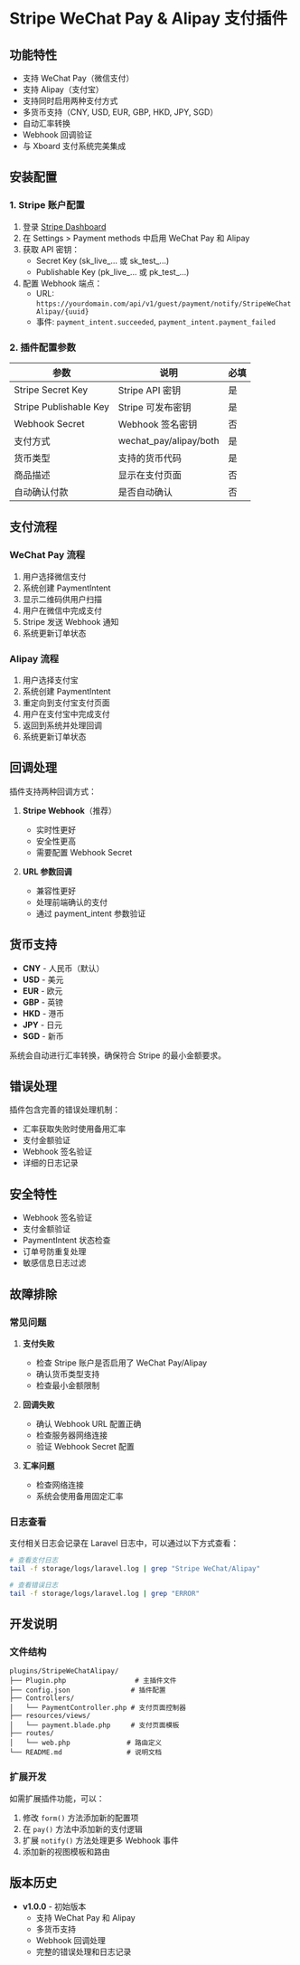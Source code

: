 # Stripe WeChat Pay & Alipay 支付插件

## 功能特性

- 支持 WeChat Pay（微信支付）
- 支持 Alipay（支付宝）
- 支持同时启用两种支付方式
- 多货币支持（CNY, USD, EUR, GBP, HKD, JPY, SGD）
- 自动汇率转换
- Webhook 回调验证
- 与 Xboard 支付系统完美集成

## 安装配置

### 1. Stripe 账户配置

1. 登录 [Stripe Dashboard](https://dashboard.stripe.com/)
2. 在 Settings > Payment methods 中启用 WeChat Pay 和 Alipay
3. 获取 API 密钥：
   - Secret Key (sk_live_... 或 sk_test_...)
   - Publishable Key (pk_live_... 或 pk_test_...)
4. 配置 Webhook 端点：
   - URL: `https://yourdomain.com/api/v1/guest/payment/notify/StripeWeChatAlipay/{uuid}`
   - 事件: `payment_intent.succeeded`, `payment_intent.payment_failed`

### 2. 插件配置参数

| 参数 | 说明 | 必填 |
|------|------|------|
| Stripe Secret Key | Stripe API 密钥 | 是 |
| Stripe Publishable Key | Stripe 可发布密钥 | 是 |
| Webhook Secret | Webhook 签名密钥 | 否 |
| 支付方式 | wechat_pay/alipay/both | 是 |
| 货币类型 | 支持的货币代码 | 是 |
| 商品描述 | 显示在支付页面 | 否 |
| 自动确认付款 | 是否自动确认 | 否 |

## 支付流程

### WeChat Pay 流程
1. 用户选择微信支付
2. 系统创建 PaymentIntent
3. 显示二维码供用户扫描
4. 用户在微信中完成支付
5. Stripe 发送 Webhook 通知
6. 系统更新订单状态

### Alipay 流程
1. 用户选择支付宝
2. 系统创建 PaymentIntent
3. 重定向到支付宝支付页面
4. 用户在支付宝中完成支付
5. 返回到系统并处理回调
6. 系统更新订单状态

## 回调处理

插件支持两种回调方式：

1. **Stripe Webhook**（推荐）
   - 实时性更好
   - 安全性更高
   - 需要配置 Webhook Secret

2. **URL 参数回调**
   - 兼容性更好
   - 处理前端确认的支付
   - 通过 payment_intent 参数验证

## 货币支持

- **CNY** - 人民币（默认）
- **USD** - 美元
- **EUR** - 欧元
- **GBP** - 英镑
- **HKD** - 港币
- **JPY** - 日元
- **SGD** - 新币

系统会自动进行汇率转换，确保符合 Stripe 的最小金额要求。

## 错误处理

插件包含完善的错误处理机制：

- 汇率获取失败时使用备用汇率
- 支付金额验证
- Webhook 签名验证
- 详细的日志记录

## 安全特性

- Webhook 签名验证
- 支付金额验证
- PaymentIntent 状态检查
- 订单号防重复处理
- 敏感信息日志过滤

## 故障排除

### 常见问题

1. **支付失败**
   - 检查 Stripe 账户是否启用了 WeChat Pay/Alipay
   - 确认货币类型支持
   - 检查最小金额限制

2. **回调失败**
   - 确认 Webhook URL 配置正确
   - 检查服务器网络连接
   - 验证 Webhook Secret 配置

3. **汇率问题**
   - 检查网络连接
   - 系统会使用备用固定汇率

### 日志查看

支付相关日志会记录在 Laravel 日志中，可以通过以下方式查看：

```bash
# 查看支付日志
tail -f storage/logs/laravel.log | grep "Stripe WeChat/Alipay"

# 查看错误日志
tail -f storage/logs/laravel.log | grep "ERROR"
```

## 开发说明

### 文件结构
```
plugins/StripeWeChatAlipay/
├── Plugin.php                 # 主插件文件
├── config.json               # 插件配置
├── Controllers/
│   └── PaymentController.php # 支付页面控制器
├── resources/views/
│   └── payment.blade.php     # 支付页面模板
├── routes/
│   └── web.php              # 路由定义
└── README.md                # 说明文档
```

### 扩展开发

如需扩展插件功能，可以：

1. 修改 `form()` 方法添加新的配置项
2. 在 `pay()` 方法中添加新的支付逻辑
3. 扩展 `notify()` 方法处理更多 Webhook 事件
4. 添加新的视图模板和路由

## 版本历史

- **v1.0.0** - 初始版本
  - 支持 WeChat Pay 和 Alipay
  - 多货币支持
  - Webhook 回调处理
  - 完整的错误处理和日志记录
